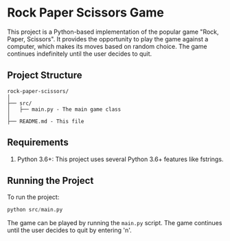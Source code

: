 # Rock Paper Scissors Game

This project is a Python-based implementation of the popular game "Rock, Paper, Scissors". It provides the opportunity to play the game against a computer, which makes its moves based on random choice. The game continues indefinitely until the user decides to quit.

## Project Structure
```
rock-paper-scissors/
│
├── src/
│   ├── main.py - The main game class
│
├── README.md - This file
```

## Requirements
1. Python 3.6+: This project uses several Python 3.6+ features like fstrings.

## Running the Project
To run the project:

```python
python src/main.py
```

The game can be played by running the `main.py` script. The game continues until the user decides to quit by entering 'n'.
